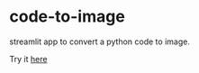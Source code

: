 # code-to-image
streamlit app to convert a python code to image.

Try it [here](https://code-to-image.streamlit.app/)

